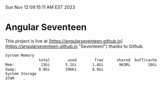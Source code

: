 Sun Nov 12 09:15:11 AM EST 2023

# Angular Seventeen


This project is live at [https://angularseventeen.github.io](https://angularseventeen.github.io "Seventeen!") thanks to Github.

```bash
System Memory
               total        used        free      shared  buff/cache   available
Mem:            15Gi       5.1Gi       1.4Gi       963Mi        10Gi        10Gi
Swap:          8.0Gi       296Ki       8.0Gi
System Storage
374M	.
```
